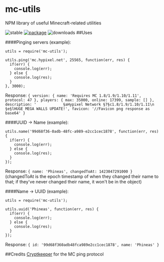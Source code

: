 # mc-utils
NPM library of useful Minecraft-related utilities

![stable](https://img.shields.io/npm/v/mc-utils.png?style=flat)
[![package](http://img.shields.io/npm/mc-utils.png?style=flat)](https://www.npmjs.org/package/mc-utils)
![downloads](https://img.shields.io/npm/dt/mc-utils.svg?style=flat)
##Uses

####Pinging servers (example):
```
utils = require('mc-utils');

utils.ping('mc.hypixel.net', 25565, function(err, res) {
  if(err) {
    console.log(err);
  } else {
    console.log(res);
  }
}, 3000);
```
Response: `{ version: { name: 'Requires MC 1.8/1.9/1.10/1.11', protocol: 47 },
  players: { max: 35000, online: 17399, sample: [] },
  description: '            §aHypixel Network §7§c1.8/1.9/1.10/1.11\n              §e§lHUGE MEGA WALLS UPDATE!',
  favicon: '//Favicon png response as base64' }`

####UUID -> Name (example):
```
utils.name('99d68f36-0adb-48fc-a989-e2cc1cec1878', function(err, res) {
  if(err) {
    console.log(err);
  } else {
    console.log(res);
  }
});
```
Response: `{ name: 'Phineas', changedToAt: 1423047291000 }` (changedToAt is the epoch timestamp of when they changed their name to that; if they've never changed their name, it won't be in the object)

####Name -> UUID (example):
```
utils = require('mc-utils');

utils.uuid('Phineas', function(err, res) {
  if(err) {
    console.log(err);
  } else {
    console.log(res);
  }
});
```
Response: `{ id: '99d68f360adb48fca989e2cc1cec1878', name: 'Phineas' }`

##Credits
[Cryptkeeper](https://github.com/Cryptkeeper) for the MC ping protocol
